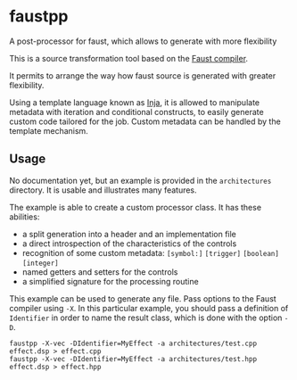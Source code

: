# faustpp
A post-processor for faust, which allows to generate with more flexibility

This is a source transformation tool based on the [Faust compiler](https://faust.grame.fr/).

It permits to arrange the way how faust source is generated with greater flexibility.

Using a template language known as [Inja](https://github.com/pantor/inja), it is allowed to manipulate
metadata with iteration and conditional constructs, to easily generate custom code tailored for the job.
Custom metadata can be handled by the template mechanism.

## Usage

No documentation yet, but an example is provided in the `architectures` directory.
It is usable and illustrates many features.

The example is able to create a custom processor class. It has these abilities:
- a split generation into a header and an implementation file
- a direct introspection of the characteristics of the controls
- recognition of some custom metadata: `[symbol:]` `[trigger]` `[boolean]` `[integer]`
- named getters and setters for the controls
- a simplified signature for the processing routine

This example can be used to generate any file. Pass options to the Faust compiler using `-X`.
In this particular example, you should pass a definition of `Identifier` in order to name the result class,
which is done with the option `-D`.

```
faustpp -X-vec -DIdentifier=MyEffect -a architectures/test.cpp effect.dsp > effect.cpp
faustpp -X-vec -DIdentifier=MyEffect -a architectures/test.hpp effect.dsp > effect.hpp
```
